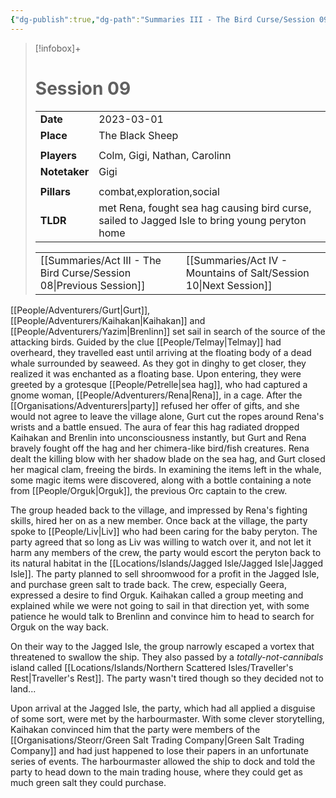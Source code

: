 ```yaml
---
{"dg-publish":true,"dg-path":"Summaries III - The Bird Curse/Session 09.md","permalink":"/summaries-iii-the-bird-curse/session-09/","tags":["session"]}
---
```


> [!infobox]+
> # Session 09
> 
> | | |
> | --- | --- |
> | **Date** | 2023-03-01 |
> | **Place** | The Black Sheep |
> | | | 
> | **Players** | Colm, Gigi, Nathan, Carolinn |
> | **Notetaker** | Gigi |
> | | | 
> | **Pillars** | combat,exploration,social | 
> | **TLDR** | met Rena, fought sea hag causing bird curse, sailed to Jagged Isle to bring young peryton home |
> 
> | | |
> | --- | --- |
> | [[Summaries/Act III - The Bird Curse/Session 08\|Previous Session]] | [[Summaries/Act IV - Mountains of Salt/Session 10\|Next Session]] |

[[People/Adventurers/Gurt\|Gurt]], [[People/Adventurers/Kaihakan\|Kaihakan]] and [[People/Adventurers/Yazim\|Brenlinn]] set sail in search of the source of the attacking birds. Guided by the clue [[People/Telmay\|Telmay]] had overheard, they travelled east until arriving at the floating body of a dead whale surrounded by seaweed. As they got in dinghy to get closer, they realized it was enchanted as a floating base. Upon entering, they were greeted by a grotesque [[People/Petrelle\|sea hag]], who had captured a gnome woman, [[People/Adventurers/Rena\|Rena]], in a cage. After the [[Organisations/Adventurers\|party]] refused her offer of gifts, and she would not agree to leave the village alone, Gurt cut the ropes around Rena's wrists and a battle ensued. The aura of fear this hag radiated dropped Kaihakan and Brenlin into unconsciousness instantly, but Gurt and Rena bravely fought off the hag and her chimera-like bird/fish creatures. Rena dealt the killing blow with her shadow blade on the sea hag, and Gurt closed her magical clam, freeing the birds. In examining the items left in the whale, some magic items were discovered, along with a bottle containing a note from [[People/Orguk\|Orguk]], the previous Orc captain to the crew.

The group headed back to the village, and impressed by Rena's fighting skills, hired her on as a new member. Once back at the village, the party spoke to [[People/Liv\|Liv]] who had been caring for the baby peryton. The party agreed that so long as Liv was willing to watch over it, and not let it harm any members of the crew, the party would escort the peryton back to its natural habitat in the [[Locations/Islands/Jagged Isle/Jagged Isle\|Jagged Isle]]. The party planned to sell shroomwood for a profit in the Jagged Isle, and purchase green salt to trade back. The crew, especially Geera, expressed a desire to find Orguk. Kaihakan called a group meeting and explained while we were not going to sail in that direction yet, with some patience he would talk to Brenlinn and convince him to head to search for Orguk on the way back. 

On their way to the Jagged Isle, the group narrowly escaped a vortex that threatened to swallow the ship. They also passed by a _totally-not-cannibals_ island called [[Locations/Islands/Northern Scattered Isles/Traveller's Rest\|Traveller's Rest]]. The party wasn't tired though so they decided not to land... 

Upon arrival at the Jagged Isle, the party, which had all applied a disguise of some sort, were met by the harbourmaster. With some clever storytelling, Kaihakan convinced him that the party were members of the [[Organisations/Steorr/Green Salt Trading Company\|Green Salt Trading Company]] and had just happened to lose their papers in an unfortunate series of events. The harbourmaster allowed the ship to dock and told the party to head down to the main trading house, where they could get as much green salt they could purchase.